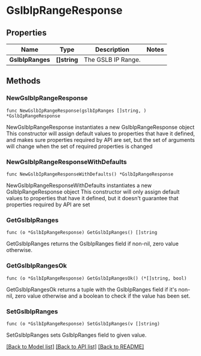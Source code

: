 # GslbIpRangeResponse

## Properties

Name | Type | Description | Notes
------------ | ------------- | ------------- | -------------
**GslbIpRanges** | **[]string** | The GSLB IP Range. | 

## Methods

### NewGslbIpRangeResponse

`func NewGslbIpRangeResponse(gslbIpRanges []string, ) *GslbIpRangeResponse`

NewGslbIpRangeResponse instantiates a new GslbIpRangeResponse object
This constructor will assign default values to properties that have it defined,
and makes sure properties required by API are set, but the set of arguments
will change when the set of required properties is changed

### NewGslbIpRangeResponseWithDefaults

`func NewGslbIpRangeResponseWithDefaults() *GslbIpRangeResponse`

NewGslbIpRangeResponseWithDefaults instantiates a new GslbIpRangeResponse object
This constructor will only assign default values to properties that have it defined,
but it doesn't guarantee that properties required by API are set

### GetGslbIpRanges

`func (o *GslbIpRangeResponse) GetGslbIpRanges() []string`

GetGslbIpRanges returns the GslbIpRanges field if non-nil, zero value otherwise.

### GetGslbIpRangesOk

`func (o *GslbIpRangeResponse) GetGslbIpRangesOk() (*[]string, bool)`

GetGslbIpRangesOk returns a tuple with the GslbIpRanges field if it's non-nil, zero value otherwise
and a boolean to check if the value has been set.

### SetGslbIpRanges

`func (o *GslbIpRangeResponse) SetGslbIpRanges(v []string)`

SetGslbIpRanges sets GslbIpRanges field to given value.



[[Back to Model list]](../README.md#documentation-for-models) [[Back to API list]](../README.md#documentation-for-api-endpoints) [[Back to README]](../README.md)


